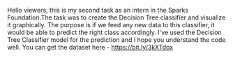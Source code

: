 Hello viewers, this is my second task as an intern in the Sparks Foundation.The task was to create the Decision Tree classifier and visualize it graphically.
The purpose is if we feed any new data to this classifier, it would be able to predict the right class accordingly.
I've used the Decision Tree Classifier model for the prediction and I hope you understand the code well. You can get the dataset here - https://bit.ly/3kXTdox
